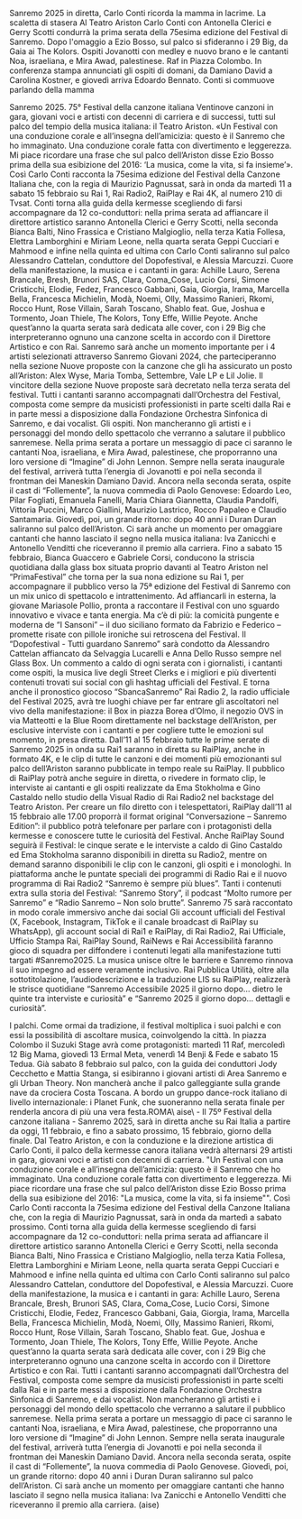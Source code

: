 Sanremo 2025 in diretta, Carlo Conti ricorda la mamma in lacrime. La scaletta di stasera
Al Teatro Ariston Carlo Conti con Antonella Clerici e Gerry Scotti condurrà la prima serata della 75esima edizione del Festival di Sanremo. Dopo l'omaggio a Ezio Bosso, sul palco si sfideranno i 29 Big, da Gaia ai The Kolors. Ospiti Jovanotti con medley e nuovo brano e le cantanti Noa, israeliana, e Mira Awad, palestinese. Raf in Piazza Colombo. In conferenza stampa annunciati gli ospiti di domani, da Damiano David a Carolina Kostner, e giovedì arriva Edoardo Bennato. Conti si commuove parlando della mamma

Sanremo 2025. 75° Festival della canzone italiana
Ventinove canzoni in gara, giovani voci e artisti con decenni di carriera e di successi, tutti sul palco del tempio della musica italiana: il Teatro Ariston.
«Un Festival con una conduzione corale e all’insegna dell’amicizia: questo è il Sanremo che ho immaginato. Una conduzione corale fatta con divertimento e leggerezza. Mi piace ricordare una frase che sul palco dell’Ariston disse Ezio Bosso prima della sua esibizione del 2016: ‘La musica, come la vita, si fa insieme’». Così Carlo Conti racconta la 75esima edizione del Festival della Canzone Italiana che, con la regia di Maurizio Pagnussat, sarà in onda da martedì 11 a sabato 15 febbraio su Rai 1, Rai Radio2, RaiPlay e Rai 4K, al numero 210 di Tvsat. Conti torna alla guida della kermesse scegliendo di farsi accompagnare da 12 co-conduttori: nella prima serata ad affiancare il direttore artistico saranno Antonella Clerici e Gerry Scotti, nella seconda Bianca Balti, Nino Frassica e Cristiano Malgioglio, nella terza Katia Follesa, Elettra Lamborghini e Miriam Leone, nella quarta serata Geppi Cucciari e Mahmood e infine nella quinta ed ultima con Carlo Conti saliranno sul palco Alessandro Cattelan, conduttore del Dopofestival, e Alessia Marcuzzi.
Cuore della manifestazione, la musica e i cantanti in gara: Achille Lauro, Serena Brancale, Bresh, Brunori SAS, Clara, Coma_Cose, Lucio Corsi, Simone Cristicchi, Elodie, Fedez, Francesco Gabbani, Gaia, Giorgia, Irama, Marcella Bella, Francesca Michielin, Modà, Noemi, Olly, Massimo Ranieri, Rkomi, Rocco Hunt, Rose Villain, Sarah Toscano, Shablo feat. Gue, Joshua e Tormento, Joan Thiele, The Kolors, Tony Effe, Willie Peyote. Anche quest’anno la quarta serata sarà dedicata alle cover, con i 29 Big che interpreteranno ognuno una canzone scelta in accordo con il Direttore Artistico e con Rai.
Sanremo sarà anche un momento importante per i 4 artisti selezionati attraverso Sanremo Giovani 2024, che parteciperanno nella sezione Nuove proposte con la canzone che gli ha assicurato un posto all’Ariston: Alex Wyse, Maria Tomba, Settembre, Vale LP e Lil Jolie. Il vincitore della sezione Nuove proposte sarà decretato nella terza serata del festival.
Tutti i cantanti saranno accompagnati dall’Orchestra del Festival, composta come sempre da musicisti professionisti in parte scelti dalla Rai e in parte messi a disposizione dalla Fondazione Orchestra Sinfonica di Sanremo, e dai vocalist. 
 Gli ospiti. Non mancheranno gli artisti e i personaggi del mondo dello spettacolo che verranno a salutare il pubblico sanremese. Nella prima serata a portare un messaggio di pace ci saranno le cantanti Noa, israeliana, e Mira Awad, palestinese, che proporranno una loro versione di “Imagine” di John Lennon. Sempre nella serata inaugurale del festival, arriverà tutta l’energia di Jovanotti e poi nella seconda il frontman dei Maneskin Damiano David. Ancora nella seconda serata, ospite il cast di “Follemente”, la nuova commedia di Paolo Genovese: Edoardo Leo, Pilar Fogliati, Emanuela Fanelli, Maria Chiara Giannetta, Claudia Pandolfi, Vittoria Puccini, Marco Giallini, Maurizio Lastrico, Rocco Papaleo e Claudio Santamaria. Giovedì, poi, un grande ritorno: dopo 40 anni i Duran Duran saliranno sul palco dell’Ariston. Ci sarà anche un momento per omaggiare cantanti che hanno lasciato il segno nella musica italiana: Iva Zanicchi e Antonello Venditti che riceveranno il premio alla carriera.
Fino a sabato 15 febbraio, Bianca Guaccero e Gabriele Corsi, conducono la striscia quotidiana dalla glass box situata proprio davanti al Teatro Ariston nel “PrimaFestival” che torna per la sua nona edizione su Rai 1, per accompagnare il pubblico verso la 75ª edizione del Festival di Sanremo con un mix unico di spettacolo e intrattenimento. Ad affiancarli in esterna, la giovane Mariasole Pollio, pronta a raccontare il Festival con uno sguardo innovativo e vivace e tanta energia. Ma c’è di più: la comicità pungente e moderna de “I Sansoni” – il duo siciliano formato da Fabrizio e Federico – promette risate con pillole ironiche sui retroscena del Festival.
Il “Dopofestival - Tutti guardano Sanremo” sarà condotto da Alessandro Cattelan affiancato da Selvaggia Lucarelli e Anna Dello Russo sempre nel Glass Box.
Un commento a caldo di ogni serata con i giornalisti, i cantanti come ospiti, la musica live degli Street Clerks e i migliori e più divertenti contenuti trovati sui social con gli hashtag ufficiali del Festival. E torna anche il pronostico giocoso “SbancaSanremo” Rai Radio 2, la radio ufficiale del Festival 2025, avrà tre luoghi chiave per far entrare gli ascoltatori nel vivo della manifestazione: il Box in piazza Borea d’Olmo, il negozio OVS in via Matteotti e la Blue Room direttamente nel backstage dell’Ariston, per esclusive interviste con i cantanti e per cogliere tutte le emozioni sul momento, in presa diretta. Dall’11 al 15 febbraio tutte le prime serate di Sanremo 2025 in onda su Rai1 saranno in diretta su RaiPlay, anche in formato 4K, e le clip di tutte le canzoni e dei momenti più emozionanti sul palco dell’Ariston saranno pubblicate in tempo reale su RaiPlay. Il pubblico di RaiPlay potrà anche seguire in diretta, o rivedere in formato clip, le interviste ai cantanti e gli ospiti realizzate da Ema Stokholma e Gino Castaldo nello studio della Visual Radio di Rai Radio2 nel backstage del Teatro Ariston. Per creare un filo diretto con i telespettatori, RaiPlay dall’11 al 15 febbraio alle 17.00 proporrà il format original “Conversazione – Sanremo Edition”: il pubblico potrà telefonare per parlare con i protagonisti della kermesse e conoscere tutte le curiosità del Festival.
Anche RaiPlay Sound seguirà il Festival: le cinque serate e le interviste a caldo di Gino Castaldo ed Ema Stokholma saranno disponibili in diretta su Radio2, mentre on demand saranno disponibili le clip con le canzoni, gli ospiti e i monologhi. In piattaforma anche le puntate speciali dei programmi di Radio Rai e il nuovo programma di Rai Radio2 “Sanremo è sempre più blues”. Tanti i contenuti extra sulla storia del Festival: “Sanremo Story”, il podcast “Molto rumore per Sanremo” e “Radio Sanremo – Non solo brutte”.
Sanremo 75 sarà raccontato in modo corale immersivo anche dai social
Gli account ufficiali del Festival (X, Facebook, Instagram, TikTok e il canale broadcast di RaiPlay su WhatsApp), gli account social di Rai1 e RaiPlay, di Rai Radio2, Rai Ufficiale, Ufficio Stampa Rai, RaiPlay Sound, RaiNews e Rai Accessibilità faranno gioco di squadra per diffondere i contenuti legati alla manifestazione tutti targati #Sanremo2025. La musica unisce oltre le barriere e Sanremo rinnova il suo impegno ad essere veramente inclusivo. Rai Pubblica Utilità, oltre alla sottotitolazione, l’audiodescrizione e la traduzione LIS su RaiPlay, realizzerà le strisce quotidiane “Sanremo Accessibile 2025 il giorno dopo… dietro le quinte tra interviste e curiosità” e “Sanremo 2025 il giorno dopo… dettagli e curiosità”.

I palchi.
Come ormai da tradizione, il festival moltiplica i suoi palchi e con essi la possibilità di ascoltare musica, coinvolgendo la città. In piazza Colombo il Suzuki Stage avrà come protagonisti: martedì 11 Raf, mercoledì 12 Big Mama, giovedì 13 Ermal Meta, venerdì 14 Benji & Fede e sabato 15 Tedua. Già sabato 8 febbraio sul palco, con la guida dei conduttori Jody Cecchetto e Mattia Stanga, si esibiranno i giovani artisti di Area Sanremo e gli Urban Theory. Non mancherà anche il palco galleggiante sulla grande nave da crociera Costa Toscana. A bordo un gruppo dance-rock italiano di livello internazionale: i Planet Funk, che suoneranno nella serata finale per renderla ancora di più una vera festa.ROMA\ aise\ - Il 75º Festival della canzone italiana - Sanremo 2025, sarà in diretta anche su Rai Italia a partire da oggi, 11 febbraio, e fino a sabato prossimo, 15 febbraio, giorno della finale.
Dal Teatro Ariston, e con la conduzione e la direzione artistica di Carlo Conti, il palco della kermesse canora italiana vedrà alternarsi 29 artisti in gara, giovani voci e artisti con decenni di carriera.
"Un Festival con una conduzione corale e all’insegna dell’amicizia: questo è il Sanremo che ho immaginato. Una conduzione corale fatta con divertimento e leggerezza. Mi piace ricordare una frase che sul palco dell’Ariston disse Ezio Bosso prima della sua esibizione del 2016: "La musica, come la vita, si fa insieme"". Così Carlo Conti racconta la 75esima edizione del Festival della Canzone Italiana che, con la regia di Maurizio Pagnussat, sarà in onda da martedì a sabato prossimo.
Conti torna alla guida della kermesse scegliendo di farsi accompagnare da 12 co-conduttori: nella prima serata ad affiancare il direttore artistico saranno Antonella Clerici e Gerry Scotti, nella seconda Bianca Balti, Nino Frassica e Cristiano Malgioglio, nella terza Katia Follesa, Elettra Lamborghini e Miriam Leone, nella quarta serata Geppi Cucciari e Mahmood e infine nella quinta ed ultima con Carlo Conti saliranno sul palco Alessandro Cattelan, conduttore del Dopofestival, e Alessia Marcuzzi.
Cuore della manifestazione, la musica e i cantanti in gara: Achille Lauro, Serena Brancale, Bresh, Brunori SAS, Clara, Coma_Cose, Lucio Corsi, Simone Cristicchi, Elodie, Fedez, Francesco Gabbani, Gaia, Giorgia, Irama, Marcella Bella, Francesca Michielin, Modà, Noemi, Olly, Massimo Ranieri, Rkomi, Rocco Hunt, Rose Villain, Sarah Toscano, Shablo feat. Gue, Joshua e Tormento, Joan Thiele, The Kolors, Tony Effe, Willie Peyote. Anche quest’anno la quarta serata sarà dedicata alle cover, con i 29 Big che interpreteranno ognuno una canzone scelta in accordo con il Direttore Artistico e con Rai.
Tutti i cantanti saranno accompagnati dall’Orchestra del Festival, composta come sempre da musicisti professionisti in parte scelti dalla Rai e in parte messi a disposizione dalla Fondazione Orchestra Sinfonica di Sanremo, e dai vocalist.
Non mancheranno gli artisti e i personaggi del mondo dello spettacolo che verranno a salutare il pubblico sanremese. Nella prima serata a portare un messaggio di pace ci saranno le cantanti Noa, israeliana, e Mira Awad, palestinese, che proporranno una loro versione di “Imagine” di John Lennon. Sempre nella serata inaugurale del festival, arriverà tutta l’energia di Jovanotti e poi nella seconda il frontman dei Maneskin Damiano David. Ancora nella seconda serata, ospite il cast di “Follemente”, la nuova commedia di Paolo Genovese. Giovedì, poi, un grande ritorno: dopo 40 anni i Duran Duran saliranno sul palco dell’Ariston. Ci sarà anche un momento per omaggiare cantanti che hanno lasciato il segno nella musica italiana: Iva Zanicchi e Antonello Venditti che riceveranno il premio alla carriera. (aise) 
